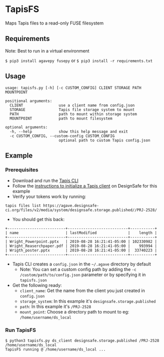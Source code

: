 # TapisFS
Maps Tapis files to a read-only FUSE filesystem

## Requirements
Note: Best to run in a virtual environment

`$ pip3 install agavepy fusepy` or `$ pip3 install -r requirements.txt`

## Usage
```
usage: tapisfs.py [-h] [-c CUSTOM_CONFIG] CLIENT STORAGE PATH MOUNTPOINT

positional arguments:
  CLIENT                use a client name from config.json
  STORAGE               Tapis file storage system to mount
  PATH                  path to mount within storage system
  MOUNTPOINT            path to mount filesystem

optional arguments:
  -h, --help            show this help message and exit
  -c CUSTOM_CONFIG, --custom-config CUSTOM_CONFIG
                        optional path to custom Tapis config.json
```

## Example
### Prerequisites 
- Download and run the [Tapis CLI](https://github.com/TACC-Cloud/tapis-cli-ng)
- Follow the [instructions to initialize a Tapis client](https://github.com/TACC-Cloud/tapis-cli-ng#initializing-a-tapis-client) on DesignSafe for this example
- Verify your tokens work by running: 

`tapis files list https://agave.designsafe-ci.org/files/v2/media/system/designsafe.storage.published//PRJ-2528/`
- You should get this back:
```
+--------------------------+---------------------------+-----------+
| name                     | lastModified              |    length |
+--------------------------+---------------------------+-----------+
| Wright_Powerpoint.pptx   | 2019-08-28 16:21:41-05:00 | 102330982 |
| Wright_Reaserchpaper.pdf | 2019-08-28 16:21:41-05:00 |    993994 |
| Wrigth_poster.pptx       | 2019-08-28 16:21:41-05:00 |  33740223 |
+--------------------------+---------------------------+-----------+
```
- Tapis CLI creates a `config.json` in the `~/.agave` directory by default
    - Note: You can set a custom config path by adding the `-c /custom/path/to/config.json` parameter or by specifying it in `tapisfs.json`
- Get the following ready:
    - `client_name`: Get the name from the client you just created in `config.json`
    - `storage_system`: In this example it's `designsafe.storage.published`
    - `path`: In this example it's `/PRJ-2528`
    - `mount_point`: Choose a directory path to mount to eg: `/home/username/ds_local`

### Run TapisFS
```
$ python3 tapisfs.py ds_client designsafe.storage.published /PRJ-2528 /home/username/ds_local
TapisFS running @ /home/username/ds_local ...
```